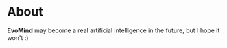 # About
**EvoMind** may become a real artificial intelligence in the future, but I hope it won't :)
